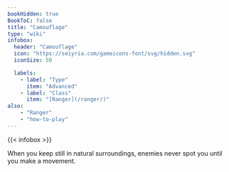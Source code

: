 ```yaml
---
bookHidden: true
BookToC: false
title: "Camouflage"
type: "wiki"
infobox:
  header: "Camouflage"
  icon: "https://seiyria.com/gameicons-font/svg/hidden.svg"
  iconSize: 50

  labels:
    - label: "Type"
      item: "Advanced"
    - label: "Class"
      item: "[Ranger](/ranger/)"
also:
    - "Ranger"
    - "how-to-play"
---
```


{{< infobox >}}

When you keep still in natural surroundings, enemies never spot you until you make a movement.
